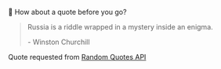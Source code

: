 📣 How about a quote before you go?

> Russia is a riddle wrapped in a mystery inside an enigma.
>
> <p>- Winston Churchill</p>

Quote requested from [Random Quotes API](https://github.com/lukePeavey/quotable)
